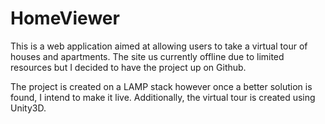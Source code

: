 # HomeViewer

This is a web application aimed at allowing users to take a virtual tour of houses and apartments. The site us currently offline due to limited resources but I decided to have the project up on Github.

The project is created on a LAMP stack however once a better solution is found, I intend to make it live. Additionally, the virtual tour is created using Unity3D.
